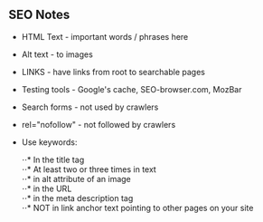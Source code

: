 ## SEO Notes

* HTML Text  - important words / phrases here
* Alt text - to images
* LINKS - have links from root to searchable pages
* Testing tools - Google's cache, SEO-browser.com, MozBar
* Search forms - not used by crawlers
* rel="nofollow" - not followed by crawlers
* Use keywords:   
  
  ⋅⋅* In the title tag  
  ⋅⋅* At least two or three times in text  
  ⋅⋅* in alt attribute of an image   
  ⋅⋅* in the URL    
  ⋅⋅* in the meta description tag   
  ⋅⋅* NOT in link anchor text pointing to other pages on your site   
